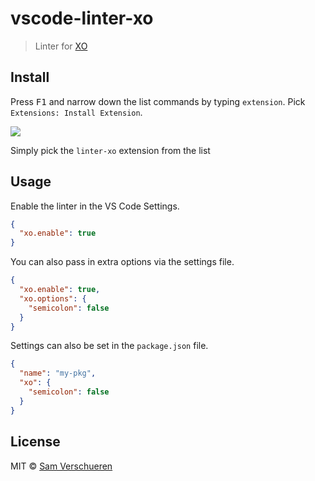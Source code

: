 # vscode-linter-xo

> Linter for [XO](https://github.com/sindresorhus/xo)


## Install

Press <kbd>F1</kbd> and narrow down the list commands by typing `extension`. Pick `Extensions: Install Extension`.

![](https://github.com/SamVerschueren/vscode-linter-xo/raw/master/screenshot.png)

Simply pick the `linter-xo` extension from the list

## Usage

Enable the linter in the VS Code Settings.

```json
{
  "xo.enable": true
}
```

You can also pass in extra options via the settings file.

```json
{
  "xo.enable": true,
  "xo.options": {
    "semicolon": false
  }
}
```

Settings can also be set in the `package.json` file.

```json
{
  "name": "my-pkg",
  "xo": {
    "semicolon": false
  }
}
```

## License

MIT © [Sam Verschueren](http://github.com/SamVerschueren)
